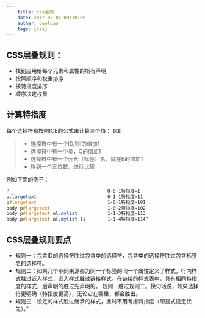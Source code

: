 ```yaml
---
    title: css基础
    date: 2017-02-04 09:10:09
    auther: coolcao
    tags: [css]
---
```

## CSS层叠规则：
* 找到应用给每个元素和属性的所有声明
* 按照顺序和权重排序
* 按特指度排序
* 顺序决定权重

## 计算特指度
每个选择符都按照ICE的公式来计算三个值：
`ICE`
> * 选择符中有一个ID,则I的值加1
> * 选择符中有一个类，C的值加1
> * 选择符中有一个元素（标签）名，就在E的值加1
> * 得到一个三位数，进行比较

例如下面的例子：

```css
P                                    0-0-1特指度=1
p.largetext                          0-1-1特指度=11
p#largetext                          1-0-1特指度=101
body p#largetext                     1-0-2特指度=102
body p#largetext ul.mylist           1-1-3特指度=113
body p#largetext ul.mylist li        1-1-4特指度=114”
```

## CSS层叠规则要点
* 规则一：包含ID的选择符胜过包含类的选择符，包含类的选择符胜过包含标签名的选择符。
* 规则二：如果几个不同来源都为同一个标签的同一个属性定义了样式，行内样式胜过嵌入样式，嵌入样式胜过链接样式。在链接的样式表中，具有相同特指度的样式，后声明的胜过先声明的。
规则一胜过规则二。换句话说，如果选择符更明确（特指度更高），无论它在哪里，都会胜出。
* 规则三：设定的样式胜过继承的样式，此时不用考虑特指度（即显式设定优先）。”
